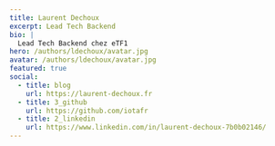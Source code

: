 ```yaml
---
title: Laurent Dechoux
excerpt: Lead Tech Backend
bio: |
  Lead Tech Backend chez eTF1
hero: /authors/ldechoux/avatar.jpg
avatar: /authors/ldechoux/avatar.jpg
featured: true
social:
  - title: blog
    url: https://laurent-dechoux.fr
  - title: 3_github
    url: https://github.com/iotafr
  - title: 2_linkedin
    url: https://www.linkedin.com/in/laurent-dechoux-7b0b02146/
---
```

